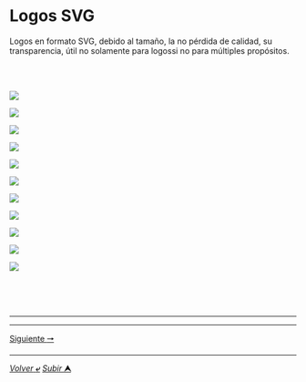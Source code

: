 # Logos SVG

Logos en formato SVG, debido al tamaño, la no pérdida de calidad, su transparencia, útil no solamente para logossi no para múltiples propósitos.

<br>
<br>

![](LogoCuartaCrecienteBlanca.svg)

![](LogoCuartaCrecienteBlanca01.svg)

![](LogoCuartaCrecienteBlancaGrisTransparente.svg)

![](LogoCuartaCrecienteBlancaSombreada.svg)

![](LogoCuartaCrecienteMasBlanca.svg)

![](LogoCuartaCrecienteNegra.svg)

![](LogoCuartaCrecienteNegra2.svg)

![](LogoLunaSombraGrisTransparente.svg)

![](LogoLunaSombreadaChica.svg)

![](LunaNegraChica.svg)

![](MediaLuna.svg)

<br>
<br>
<br>


---
---

[Siguiente **&#129042;**](/HTML/Media/webp/README.md "WEBP")

---
[*Volver* **&ldca;**](/HTML/README.md "Ir a Readme") [*Subir* **&#11165;**](# "Ir al título")